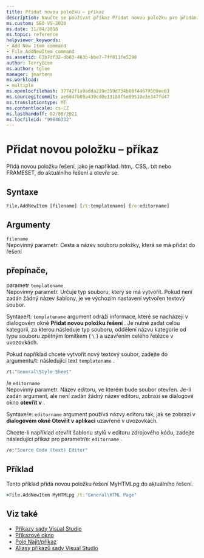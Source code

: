 ```yaml
---
title: Přidat novou položku – příkaz
description: Naučte se používat příkaz Přidat novou položku pro přidání nové položky řešení nebo sady rámců do aktuálního řešení.
ms.custom: SEO-VS-2020
ms.date: 11/04/2016
ms.topic: reference
helpviewer_keywords:
- Add New Item command
- File.AddNewItem command
ms.assetid: 63b7df32-db83-463b-bbe7-7ff011fe5298
author: TerryGLee
ms.author: tglee
manager: jmartens
ms.workload:
- multiple
ms.openlocfilehash: 37742f1a9adda219e359d734b80f44679509ee03
ms.sourcegitcommit: ae6d47b09a439cd0e13180f5e89510e3e347fd47
ms.translationtype: MT
ms.contentlocale: cs-CZ
ms.lasthandoff: 02/08/2021
ms.locfileid: "99846332"
---
```

# <a name="add-new-item-command"></a>Přidat novou položku – příkaz
Přidá novou položku řešení, jako je například. htm,. CSS,. txt nebo FRAMESET, do aktuálního řešení a otevře se.

## <a name="syntax"></a>Syntaxe

```cmd
File.AddNewItem [filename] [/t:templatename] [/e:editorname]
```

## <a name="arguments"></a>Argumenty
`filename`\
Nepovinný parametr. Cesta a název souboru položky, která se má přidat do řešení

## <a name="switches"></a>přepínače,
parametr `templatename`\
Nepovinný parametr. Určuje typ souboru, který se má vytvořit. Pokud není zadán žádný název šablony, je ve výchozím nastavení vytvořen textový soubor.

Syntaxe/t: `templatename` argument odráží informace, které se nacházejí v dialogovém okně **Přidat novou položku řešení** . Je nutné zadat celou kategorii, za kterou následuje typ souboru, oddělení názvu kategorie od typu souboru zpětným lomítkem ( `\` ) a uzavřením celého řetězce v uvozovkách.

Pokud například chcete vytvořit nový textový soubor, zadejte do argumentu/t: následující text `templatename` .

```cmd
/t:"General\Style Sheet"
```

/e `editorname`\
Nepovinný parametr. Název editoru, ve kterém bude soubor otevřen. Je-li zadán argument, ale není zadán žádný název editoru, zobrazí se dialogové okno **otevřít v** .

Syntaxe/e: `editorname` argument používá názvy editoru tak, jak se zobrazí v **dialogovém okně Otevřít v aplikaci** uzavřené v uvozovkách.

Chcete-li například otevřít šablonu stylů v editoru zdrojového kódu, zadejte následující příkaz pro parametr/e: `editorname` .

```cmd
/e:"Source Code (text) Editor"
```

## <a name="example"></a>Příklad
Tento příklad přidá novou položku řešení MyHTMLpg do aktuálního řešení.

```cmd
>File.AddNewItem MyHTMLpg /t:"General\HTML Page"
```

## <a name="see-also"></a>Viz také

- [Příkazy sady Visual Studio](../../ide/reference/visual-studio-commands.md)
- [Příkazové okno](../../ide/reference/command-window.md)
- [Pole Najít/příkaz](../../ide/find-command-box.md)
- [Aliasy příkazů sady Visual Studio](../../ide/reference/visual-studio-command-aliases.md)
